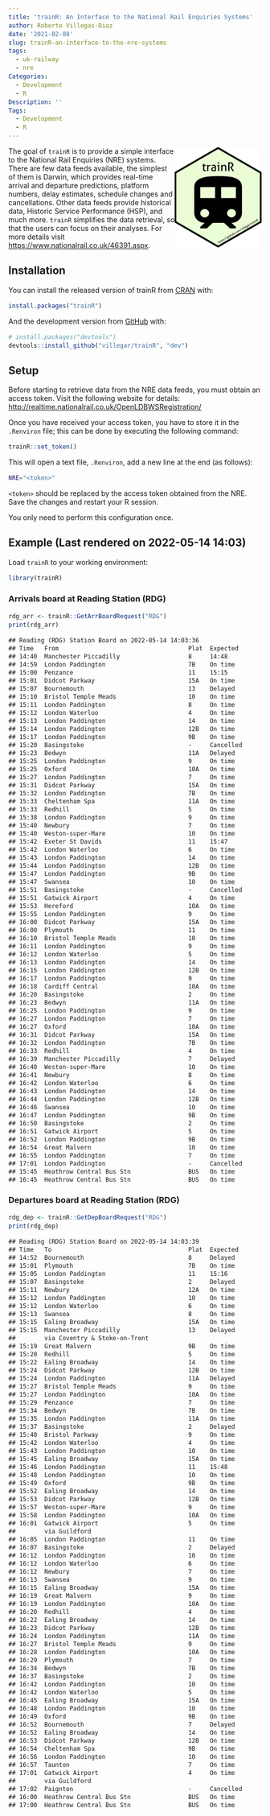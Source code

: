 ```yaml
---
title: 'trainR: An Interface to the National Rail Enquiries Systems'
author: Roberto Villegas-Diaz
date: '2021-02-08'
slug: trainR-an-interface-to-the-nre-systems
tags:
  - uk-railway
  - nre
Categories:
  - Development
  - R
Description: ''
Tags:
  - Development
  - R
---
```


<img src="https://raw.githubusercontent.com/villegar/trainR/main/inst/images/logo.png" alt="logo" align="right" height=200px/>

The goal of `trainR` is to provide a simple interface to the 
National Rail Enquiries (NRE) systems. There are few data feeds 
available, the simplest of them is Darwin, which provides real-time 
arrival and departure predictions, platform numbers, delay estimates, 
schedule changes and cancellations. Other data feeds provide historical 
data, Historic Service Performance (HSP), and much more. `trainR` 
simplifies the data retrieval, so that the users can focus on their 
analyses. For more details visit 
https://www.nationalrail.co.uk/46391.aspx.

## Installation

You can install the released version of trainR from [CRAN](https://CRAN.R-project.org) with:

``` r
install.packages("trainR")
```

And the development version from [GitHub](https://github.com/) with:

``` r
# install.packages("devtools")
devtools::install_github("villegar/trainR", "dev")
```

## Setup
Before starting to retrieve data from the NRE data feeds, you must obtain an access token. 
Visit the following website for details: http://realtime.nationalrail.co.uk/OpenLDBWSRegistration/

Once you have received your access token, you have to store it in the `.Renviron` file; this can be 
done by executing the following command:


```r
trainR::set_token()
```

This will open a text file, `.Renviron`, add a new line at the end (as follows):

```bash
NRE="<token>"
```

`<token>` should be replaced by the access token obtained from the NRE. Save the changes and restart 
your R session.

You only need to perform this configuration once.

## Example (Last rendered on 2022-05-14 14:03)

Load `trainR` to your working environment:

```r
library(trainR)
```

### Arrivals board at Reading Station (RDG)


```r
rdg_arr <- trainR::GetArrBoardRequest("RDG")
print(rdg_arr)
```

```
## Reading (RDG) Station Board on 2022-05-14 14:03:36
## Time   From                                    Plat  Expected
## 14:40  Manchester Piccadilly                   8     14:48
## 14:59  London Paddington                       7B    On time
## 15:00  Penzance                                11    15:15
## 15:01  Didcot Parkway                          15A   On time
## 15:07  Bournemouth                             13    Delayed
## 15:10  Bristol Temple Meads                    10    On time
## 15:11  London Paddington                       8     On time
## 15:12  London Waterloo                         4     On time
## 15:13  London Paddington                       14    On time
## 15:14  London Paddington                       12B   On time
## 15:17  London Paddington                       9B    On time
## 15:20  Basingstoke                             -     Cancelled
## 15:23  Bedwyn                                  11A   Delayed
## 15:25  London Paddington                       9     On time
## 15:25  Oxford                                  10A   On time
## 15:27  London Paddington                       7     On time
## 15:31  Didcot Parkway                          15A   On time
## 15:32  London Paddington                       7B    On time
## 15:33  Cheltenham Spa                          11A   On time
## 15:33  Redhill                                 5     On time
## 15:38  London Paddington                       9     On time
## 15:40  Newbury                                 7     On time
## 15:40  Weston-super-Mare                       10    On time
## 15:42  Exeter St Davids                        11    15:47
## 15:42  London Waterloo                         6     On time
## 15:43  London Paddington                       14    On time
## 15:44  London Paddington                       12B   On time
## 15:47  London Paddington                       9B    On time
## 15:47  Swansea                                 10    On time
## 15:51  Basingstoke                             -     Cancelled
## 15:51  Gatwick Airport                         4     On time
## 15:53  Hereford                                10A   On time
## 15:55  London Paddington                       9     On time
## 16:00  Didcot Parkway                          15A   On time
## 16:00  Plymouth                                11    On time
## 16:10  Bristol Temple Meads                    10    On time
## 16:11  London Paddington                       9     On time
## 16:12  London Waterloo                         5     On time
## 16:13  London Paddington                       14    On time
## 16:15  London Paddington                       12B   On time
## 16:17  London Paddington                       9     On time
## 16:18  Cardiff Central                         10A   On time
## 16:20  Basingstoke                             2     On time
## 16:23  Bedwyn                                  11A   On time
## 16:25  London Paddington                       9     On time
## 16:27  London Paddington                       7     On time
## 16:27  Oxford                                  10A   On time
## 16:31  Didcot Parkway                          15A   On time
## 16:32  London Paddington                       7B    On time
## 16:33  Redhill                                 4     On time
## 16:39  Manchester Piccadilly                   7     Delayed
## 16:40  Weston-super-Mare                       10    On time
## 16:41  Newbury                                 8     On time
## 16:42  London Waterloo                         6     On time
## 16:43  London Paddington                       14    On time
## 16:44  London Paddington                       12B   On time
## 16:46  Swansea                                 10    On time
## 16:47  London Paddington                       9B    On time
## 16:50  Basingstoke                             2     On time
## 16:51  Gatwick Airport                         5     On time
## 16:52  London Paddington                       9B    On time
## 16:54  Great Malvern                           10    On time
## 16:55  London Paddington                       7     On time
## 17:01  London Paddington                       -     Cancelled
## 15:45  Heathrow Central Bus Stn                BUS   On time
## 16:45  Heathrow Central Bus Stn                BUS   On time
```

### Departures board at Reading Station (RDG)


```r
rdg_dep <- trainR::GetDepBoardRequest("RDG")
print(rdg_dep)
```

```
## Reading (RDG) Station Board on 2022-05-14 14:03:39
## Time   To                                      Plat  Expected
## 14:52  Bournemouth                             8     Delayed
## 15:01  Plymouth                                7B    On time
## 15:05  London Paddington                       11    15:16
## 15:07  Basingstoke                             2     Delayed
## 15:11  Newbury                                 12A   On time
## 15:12  London Paddington                       10    On time
## 15:12  London Waterloo                         6     On time
## 15:13  Swansea                                 8     On time
## 15:15  Ealing Broadway                         15A   On time
## 15:15  Manchester Piccadilly                   13    Delayed
##        via Coventry & Stoke-on-Trent           
## 15:19  Great Malvern                           9B    On time
## 15:20  Redhill                                 5     On time
## 15:22  Ealing Broadway                         14    On time
## 15:24  Didcot Parkway                          12B   On time
## 15:24  London Paddington                       11A   Delayed
## 15:27  Bristol Temple Meads                    9     On time
## 15:27  London Paddington                       10A   On time
## 15:29  Penzance                                7     On time
## 15:34  Bedwyn                                  7B    On time
## 15:35  London Paddington                       11A   On time
## 15:37  Basingstoke                             2     Delayed
## 15:40  Bristol Parkway                         9     On time
## 15:42  London Waterloo                         4     On time
## 15:43  London Paddington                       10    On time
## 15:45  Ealing Broadway                         15A   On time
## 15:46  London Paddington                       11    15:48
## 15:48  London Paddington                       10    On time
## 15:49  Oxford                                  9B    On time
## 15:52  Ealing Broadway                         14    On time
## 15:53  Didcot Parkway                          12B   On time
## 15:57  Weston-super-Mare                       9     On time
## 15:58  London Paddington                       10A   On time
## 16:01  Gatwick Airport                         5     On time
##        via Guildford                           
## 16:05  London Paddington                       11    On time
## 16:07  Basingstoke                             2     Delayed
## 16:12  London Paddington                       10    On time
## 16:12  London Waterloo                         6     On time
## 16:12  Newbury                                 7     On time
## 16:13  Swansea                                 9     On time
## 16:15  Ealing Broadway                         15A   On time
## 16:19  Great Malvern                           9     On time
## 16:19  London Paddington                       10A   On time
## 16:20  Redhill                                 4     On time
## 16:22  Ealing Broadway                         14    On time
## 16:23  Didcot Parkway                          12B   On time
## 16:24  London Paddington                       11A   On time
## 16:27  Bristol Temple Meads                    9     On time
## 16:28  London Paddington                       10A   On time
## 16:29  Plymouth                                7     On time
## 16:34  Bedwyn                                  7B    On time
## 16:37  Basingstoke                             2     On time
## 16:42  London Paddington                       10    On time
## 16:42  London Waterloo                         5     On time
## 16:45  Ealing Broadway                         15A   On time
## 16:48  London Paddington                       10    On time
## 16:49  Oxford                                  9B    On time
## 16:52  Bournemouth                             7     Delayed
## 16:52  Ealing Broadway                         14    On time
## 16:53  Didcot Parkway                          12B   On time
## 16:54  Cheltenham Spa                          9B    On time
## 16:56  London Paddington                       10    On time
## 16:57  Taunton                                 7     On time
## 17:01  Gatwick Airport                         4     On time
##        via Guildford                           
## 17:02  Paignton                                -     Cancelled
## 16:00  Heathrow Central Bus Stn                BUS   On time
## 17:00  Heathrow Central Bus Stn                BUS   On time
```
